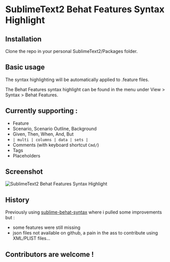 # SublimeText2 Behat Features Syntax Highlight

## Installation

Clone the repo in your personal SublimeText2/Packages folder.

## Basic usage

The syntax highlighting will be automatically applied to .feature files.

The Behat Features syntax highlight can be found in the menu under View > Syntax > Behat Features.

## Currently supporting :
* Feature
* Scenario, Scenario Outline, Background
* Given, Then, When, And, But
* `| multi | columns | data | sets |`
* Comments (with keyboard shortcut `Cmd/`)
* Tags
* Placeholders

## Screenshot

![SublimeText2 Behat Features Syntax Highlight](http://www.ifusio.com/wp-content/uploads/2012/11/511x412xSublimeText2-Behat-Features-Syntax1.png.pagespeed.ic._QiKf0p39q.png)

## History

Previously using [sublime-behat-syntax](https://github.com/omissis/sublime-behat-syntax) where i pulled some improvements but :
* some features were still missing
* json files not available on github, a pain in the ass to contribute using XML/PLIST files...

## Contributors are welcome !